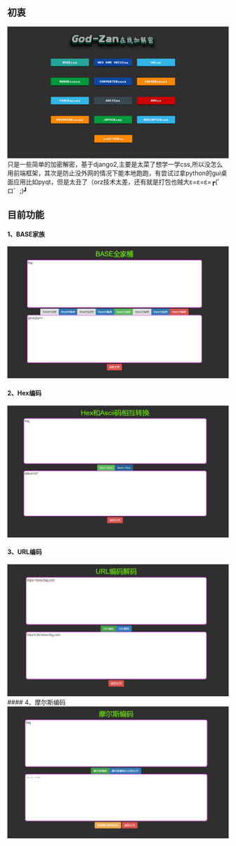 ## 初衷
<img src="image/1.png" width=600 height=300  />
只是一些简单的加密解密，基于django2,主要是太菜了想学一学css,所以没怎么用前端框架，其次是防止没外网的情况下能本地跑跑，有尝试过拿python的gui桌面应用比如pyqt，但是太丑了（orz技术太差，还有就是打包也贼大ε=ε=ε=┏(゜ロ゜;)┛  

## 目前功能

#### 1、BASE家族
<img src="image/2.png" width=600 height=300 />

#### 2、Hex编码
<img src="image/3.png" width=600 height=300 />

#### 3、URL编码
<img src="image/4.png" width=600 height=300 />
#### 4、摩尔斯编码
<img src="image/5.png" width=600 height=300  />